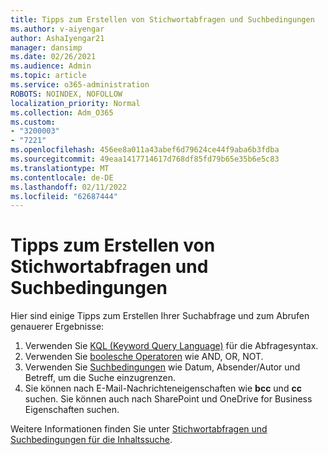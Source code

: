 ```yaml
---
title: Tipps zum Erstellen von Stichwortabfragen und Suchbedingungen
ms.author: v-aiyengar
author: AshaIyengar21
manager: dansimp
ms.date: 02/26/2021
ms.audience: Admin
ms.topic: article
ms.service: o365-administration
ROBOTS: NOINDEX, NOFOLLOW
localization_priority: Normal
ms.collection: Adm_O365
ms.custom:
- "3200003"
- "7221"
ms.openlocfilehash: 456ee8a011a43abef6d79624ce44f9aba6b3fdba
ms.sourcegitcommit: 49eaa1417714617d768df85fd79b65e35b6e5c83
ms.translationtype: MT
ms.contentlocale: de-DE
ms.lasthandoff: 02/11/2022
ms.locfileid: "62687444"
---
```

# <a name="tips-for-building-keyword-queries-and-search-conditions"></a>Tipps zum Erstellen von Stichwortabfragen und Suchbedingungen

Hier sind einige Tipps zum Erstellen Ihrer Suchabfrage und zum Abrufen genauerer Ergebnisse:

1. Verwenden Sie [KQL (Keyword Query Language)](https://go.microsoft.com/fwlink/?linkid=2101591) für die Abfragesyntax.
1. Verwenden Sie [boolesche Operatoren](https://go.microsoft.com/fwlink/?linkid=2101592) wie AND, OR, NOT.
1. Verwenden Sie [Suchbedingungen](https://go.microsoft.com/fwlink/?linkid=2102410) wie Datum, Absender/Autor und Betreff, um die Suche einzugrenzen.
1. Sie können nach E-Mail-Nachrichteneigenschaften wie **bcc** und **cc** suchen. Sie können auch nach SharePoint und OneDrive for Business Eigenschaften suchen.

Weitere Informationen finden Sie unter [Stichwortabfragen und Suchbedingungen für die Inhaltssuche](https://go.microsoft.com/fwlink/?linkid=2102411).
